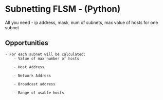 
# Subnetting FLSM - (Python)

All you need - ip address, mask, num of subnets, max value of hosts for one subnet

## Opportunities
    - For each subnet will be calculated:
        - Value of max number of hosts

        - Host Address
    
        - Network Address
    
        - Broadcast address
        
        - Range of usable hosts
     

